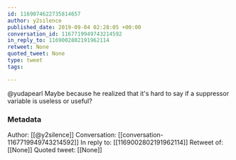 ```yaml
---
id: 1169074622735814657
author: y2silence
published_date: 2019-09-04 02:28:05 +00:00
conversation_id: 1167719949743214592
in_reply_to: 1169002802191962114
retweet: None
quoted_tweet: None
type: tweet
tags:

---
```


@yudapearl Maybe because he realized that it's hard to say if a suppressor variable is useless or useful?

### Metadata

Author: [[@y2silence]]
Conversation: [[conversation-1167719949743214592]]
In reply to: [[1169002802191962114]]
Retweet of: [[None]]
Quoted tweet: [[None]]
